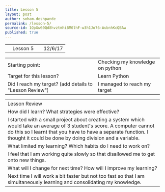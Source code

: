 ```yaml
---
title: Lesson 5
layout: post
author: soham.deshpande
permalink: /lesson-5/
source-id: 1QpGw60Qd8hvztmhiBM0lhF-w3h1Jo76-AubnhKcQBAw
published: true
---
```

<table>
  <tr>
    <td></td>
    <td>Lesson 5</td>
    <td>        </td>
    <td>12/6/17</td>
  </tr>
</table>


<table>
  <tr>
    <td>Starting point:</td>
    <td>Checking my knowledge on python </td>
  </tr>
  <tr>
    <td>Target for this lesson?</td>
    <td>Learn Python</td>
  </tr>
  <tr>
    <td>Did I reach my target? 
(add details to "Lesson Review")</td>
    <td> I managed to reach my target</td>
  </tr>
</table>


<table>
  <tr>
    <td>Lesson Review</td>
  </tr>
  <tr>
    <td>How did I learn? What strategies were effective? </td>
  </tr>
  <tr>
    <td>I started with a small project about creating a system which would take an average of 3 student's score. A computer cannot do this so I learnt that you have to have a separate function. I thought it could be done by doing division and a variable. </td>
  </tr>
  <tr>
    <td>What limited my learning? Which habits do I need to work on? </td>
  </tr>
  <tr>
    <td>I feel that I am working quite slowly so that disallowed me to get onto new things.</td>
  </tr>
  <tr>
    <td>What will I change for next time? How will I improve my learning?</td>
  </tr>
  <tr>
    <td>Next time I will work a bit faster but not too fast so that I am simultaneously learning and consolidating my knowledge. 
</td>
  </tr>
</table>


